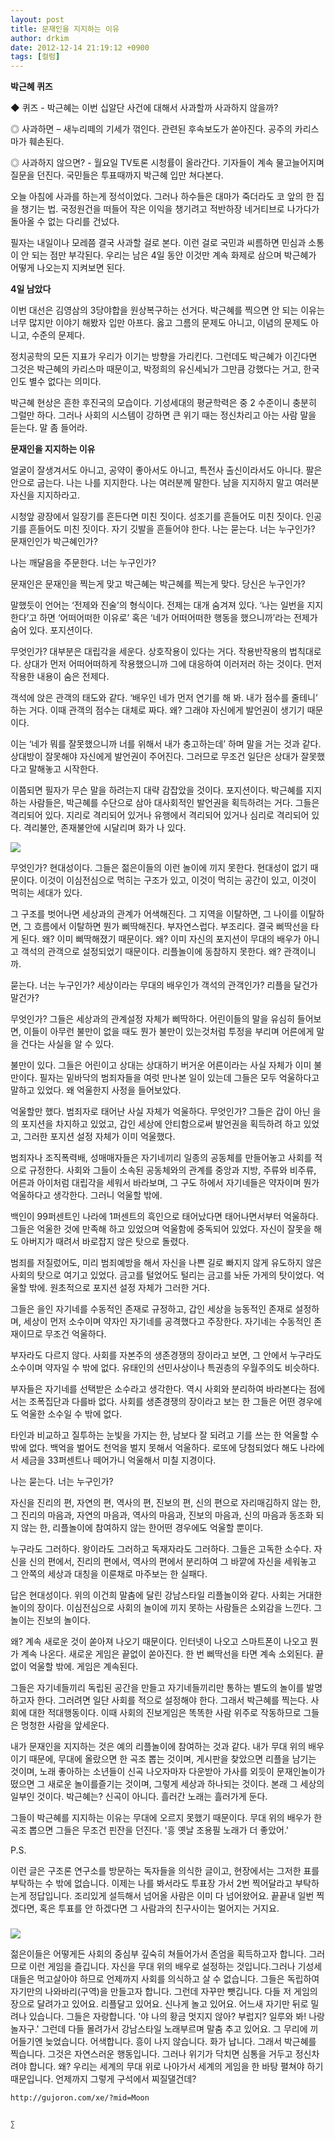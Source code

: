```yaml
---
layout: post
title: 문재인을 지지하는 이유
author: drkim
date: 2012-12-14 21:19:12 +0900
tags: [컬럼]
---
```

**박근혜 퀴즈** 

 ◆ 퀴즈 - 박근혜는 이번 십알단 사건에 대해서 사과할까 사과하지 않을까? 

 ◎ 사과하면 – 새누리떼의 기세가 꺾인다. 관련된 후속보도가 쏟아진다. 공주의 카리스마가 훼손된다. 

    
◎ 사과하지 않으면? - 월요일 TV토론 시청률이 올라간다. 기자들이 계속 물고늘어지며 질문을 던진다. 국민들은 투표때까지 박근혜 입만 쳐다본다. 

 오늘 아침에 사과를 하는게 정석이었다. 그러나 하수들은 대마가 죽더라도 코 앞의 한 집을 챙기는 법. 국정원건을 떠들어 작은 이익을 챙기려고 적반하장 네거티브로 나가다가 돌아올 수 없는 다리를 건넜다. 

 필자는 내일이나 모레쯤 결국 사과할 걸로 본다. 이런 걸로 국민과 씨름하면 민심과 소통이 안 되는 점만 부각된다. 우리는 남은 4일 동안 이것만 계속 화제로 삼으며 박근혜가 어떻게 나오는지 지켜보면 된다. 





**4일 남았다** 

 이번 대선은 김영삼의 3당야합을 원상복구하는 선거다. 박근혜를 찍으면 안 되는 이유는 너무 많지만 이야기 해봤자 입만 아프다. 옳고 그름의 문제도 아니고, 이념의 문제도 아니고, 수준의 문제다. 

 정치공학의 모든 지표가 우리가 이기는 방향을 가리킨다. 그런데도 박근혜가 이긴다면 그것은 박근혜의 카리스마 때문이고, 박정희의 유신세뇌가 그만큼 강했다는 거고, 한국인도 별수 없다는 의미다. 

 박근혜 현상은 흔한 후진국의 모습이다. 기성세대의 평균학력은 중 2 수준이니 충분히 그럴만 하다. 그러나 사회의 시스템이 강하면 큰 위기 때는 정신차리고 아는 사람 말을 듣는다. 말 좀 들어라. 





**문재인을 지지하는 이유** 

 얼굴이 잘생겨서도 아니고, 공약이 좋아서도 아니고, 특전사 출신이라서도 아니다. 팔은 안으로 굽는다. 나는 나를 지지한다. 나는 여러분께 말한다. 남을 지지하지 말고 여러분 자신을 지지하라고. 

 시청앞 광장에서 일장기를 흔든다면 미친 짓이다. 성조기를 흔들어도 미친 짓이다. 인공기를 흔들어도 미친 짓이다. 자기 깃발을 흔들어야 한다. 나는 묻는다. 너는 누구인가? 문재인인가 박근혜인가? 

 나는 깨달음을 주문한다. 너는 누구인가? 

    
문재인은 문재인을 찍는게 맞고 박근혜는 박근혜를 찍는게 맞다. 당신은 누구인가? 

 말했듯이 언어는 ‘전제와 진술’의 형식이다. 전제는 대개 숨겨져 있다. ‘나는 일번을 지지한다’고 하면 ‘어떠어떠한 이유로’ 혹은 ‘네가 어떠어떠한 행동을 했으니까’라는 전제가 숨어 있다. 포지션이다. 

 무엇인가? 대부분은 대립각을 세운다. 상호작용이 있다는 거다. 작용반작용의 법칙대로다. 상대가 먼저 어떠어떠하게 작용했으니까 그에 대응하여 이러저러 하는 것이다. 먼저 작용한 내용이 숨은 전제다. 

 객석에 앉은 관객의 태도와 같다. ‘배우인 네가 먼저 연기를 해 봐. 내가 점수를 줄테니’ 하는 거다. 이때 관객의 점수는 대체로 짜다. 왜? 그래야 자신에게 발언권이 생기기 때문이다. 

 이는 ‘네가 뭐를 잘못했으니까 너를 위해서 내가 충고하는데’ 하며 말을 거는 것과 같다. 상대방이 잘못해야 자신에게 발언권이 주어진다. 그러므로 무조건 일단은 상대가 잘못했다고 말해놓고 시작한다. 

 이쯤되면 필자가 무슨 말을 하려는지 대략 감잡았을 것이다. 포지션이다. 박근혜를 지지하는 사람들은, 박근혜를 수단으로 삼아 대사회적인 발언권을 획득하려는 거다. 그들은 격리되어 있다. 지리로 격리되어 있거나 유행에서 격리되어 있거나 심리로 격리되어 있다. 격리불안, 존재불안에 시달리며 화가 나 있다. 



 
![](/files/attach/images/199/008/298/c.jpg) 

 무엇인가? 현대성이다. 그들은 젊은이들의 이런 놀이에 끼지 못한다. 현대성이 없기 때문이다. 이것이 이심전심으로 먹히는 구조가 있고, 이것이 먹히는 공간이 있고, 이것이 먹히는 세대가 있다. 

 그 구조를 벗어나면 세상과의 관계가 어색해진다. 그 지역을 이탈하면, 그 나이를 이탈하면, 그 흐름에서 이탈하면 뭔가 삐딱해진다. 부자연스럽다. 부조리다. 결국 삐딱선을 타게 된다. 왜? 이미 삐딱해졌기 때문이다. 왜? 이미 자신의 포지션이 무대의 배우가 아니고 객석의 관객으로 설정되었기 때문이다. 리플놀이에 동참하지 못한다. 왜? 관객이니까. 

 묻는다. 너는 누구인가? 세상이라는 무대의 배우인가 객석의 관객인가? 리플을 달건가 말건가? 

 무엇인가? 그들은 세상과의 관계설정 자체가 삐딱하다. 어린이들의 말을 유심히 들어보면, 이들이 아무런 불만이 없을 때도 뭔가 불만이 있는것처럼 투정을 부리며 어른에게 말을 건다는 사실을 알 수 있다. 

 불만이 있다. 그들은 어린이고 상대는 상대하기 버거운 어른이라는 사실 자체가 이미 불만이다. 필자는 밑바닥의 범죄자들을 여럿 만나본 일이 있는데 그들은 모두 억울하다고 말하고 있었다. 왜 억울한지 사정을 들어보았다. 

 억울할만 했다. 범죄자로 태어난 사실 자체가 억울하다. 무엇인가? 그들은 갑이 아닌 을의 포지션을 차지하고 있었고, 갑인 세상에 안티함으로써 발언권을 획득하려 하고 있었고, 그러한 포지션 설정 자체가 이미 억울했다. 

 범죄자나 조직폭력배, 성매매자들은 자기네끼리 일종의 공동체를 만들어놓고 사회를 적으로 규정한다. 사회와 그들이 소속된 공동체와의 관계를 중앙과 지방, 주류와 비주류, 어른과 아이처럼 대립각을 세워서 바라보며, 그 구도 하에서 자기네들은 약자이며 뭔가 억울하다고 생각한다. 그러니 억울할 밖에. 

 백인이 99퍼센트인 나라에 1퍼센트의 흑인으로 태어났다면 태어나면서부터 억울하다. 그들은 억울한 것에 만족해 하고 있었으며 억울함에 중독되어 있었다. 자신이 잘못을 해도 아버지가 때려서 바로잡지 않은 탓으로 돌렸다. 



범죄를 저질렀어도, 미리 범죄예방을 해서 자신을 나쁜 길로 빠지지 않게 유도하지 않은 사회의 탓으로 여기고 있었다. 금고를 털었어도 털리는 금고를 놔둔 가게의 탓이었다. 억울할 밖에. 원초적으로 포지션 설정 자체가 그러한 거다. 



그들은 을인 자기네를 수동적인 존재로 규정하고, 갑인 세상을 능동적인 존재로 설정하며, 세상이 먼저 소수이며 약자인 자기네를 공격했다고 주장한다. 자기네는 수동적인 존재이므로 무조건 억울하다.

 부자라도 다르지 않다. 사회를 자본주의 생존경쟁의 장이라고 보면, 그 안에서 누구라도 소수이며 약자일 수 밖에 없다. 유태인의 선민사상이나 특권층의 우월주의도 비슷하다. 



부자들은 자기네를 선택받은 소수라고 생각한다. 역시 사회와 분리하여 바라본다는 점에서는 조폭집단과 다를바 없다. 사회를 생존경쟁의 장이라고 보는 한 그들은 어떤 경우에도 억울한 소수일 수 밖에 없다. 



타인과 비교하고 질투하는 눈빛을 가지는 한, 남보다 잘 되려고 기를 쓰는 한 억울할 수 밖에 없다. 백억을 벌어도 천억을 벌지 못해서 억울하다. 로또에 당첨되었다 해도 나라에서 세금을 33퍼센트나 떼어가니 억울해서 미칠 지경이다. 

 나는 묻는다. 너는 누구인가? 

 자신을 진리의 편, 자연의 편, 역사의 편, 진보의 편, 신의 편으로 자리매김하지 않는 한, 그 진리의 마음과, 자연의 마음과, 역사의 마음과, 진보의 마음과, 신의 마음과 동조화 되지 않는 한, 리플놀이에 참여하지 않는 한어떤 경우에도 억울할 뿐이다. 

 누구라도 그러하다. 왕이라도 그러하고 독재자라도 그러하다. 그들은 고독한 소수다. 자신을 신의 편에서, 진리의 편에서, 역사의 편에서 분리하여 그 바깥에 자신을 세워놓고 그 안쪽의 세상과 대칭을 이룬채로 마주보는 한 실패다. 

 답은 현대성이다. 위의 이건희 말춤에 달린 강남스타일 리플놀이와 같다. 사회는 거대한 놀이의 장이다. 이심전심으로 사회의 놀이에 끼지 못하는 사람들은 소외감을 느낀다. 그 놀이는 진보의 놀이다. 

 왜? 계속 새로운 것이 쏟아져 나오기 때문이다. 인터넷이 나오고 스마트폰이 나오고 뭔가 계속 나온다. 새로운 게임은 끝없이 쏟아진다. 한 번 삐딱선을 타면 계속 소외된다. 끝없이 억울할 밖에. 게임은 계속된다. 

 그들은 자기네들끼리 독립된 공간을 만들고 자기네들끼리만 통하는 별도의 놀이를 발명하고자 한다. 그러려면 일단 사회를 적으로 설정해야 한다. 그래서 박근혜를 찍는다. 사회에 대한 적대행동이다. 이때 사회의 진보게임은 똑똑한 사람 위주로 작동하므로 그들은 멍청한 사람을 앞세운다. 



내가 문재인을 지지하는 것은 예의 리플놀이에 참여하는 것과 같다. 내가 무대 위의 배우이기 때문에, 무대에 올랐으면 한 곡조 뽑는 것이며, 게시판을 찾았으면 리플을 남기는 것이며, 노래 좋아하는 소년들이 신곡 나오자마자 다운받아 가사를 외듯이 문재인놀이가 떴으면 그 새로운 놀이를즐기는 것이며, 그렇게 세상과 하나되는 것이다. 본래 그 세상의 일부인 것이다. 박근혜는? 신곡이 아니다. 흘러간 노래는 흘러가게 둔다.



그들이 박근혜를 지지하는 이유는 무대에 오르지 못했기 때문이다. 무대 위의 배우가 한 곡조 뽑으면 그들은 무조건 핀잔을 던진다. '흥 옛날 조용필 노래가 더 좋았어.'





P.S. 

이런 글은 구조론 연구소를 방문하는 독자들을 의식한 글이고, 현장에서는 그저한 표를 부탁하는 수 밖에 없습니다. 이제는 나를 봐서라도 투표장 가서 2번 찍어달라고 부탁하는게 정답입니다. 조리있게 설득해서 넘어올 사람은 이미 다 넘어왔어요. 끝끝내 일번 찍겠다면, 혹은 투표를 안 하겠다면 그 사람과의 친구사이는 멀어지는 거지요. 







 ###


  





  ![](/files/attach/images/198/187/283/345678.jpg) 
  
  
   젊은이들은 어떻게든 사회의 중심부 깊숙히 쳐들어가서 존엄을 획득하고자 합니다. 그러므로 이런 게임을 즐깁니다. 자신을 무대 위의 배우로 설정하는 것입니다.그러나 기성세대들은 먹고살아야 하므로 언제까지 사회를 의식하고 살 수 없습니다. 그들은 독립하여 자기만의 나와바리(구역)을 만들고자 합니다. 그런데 자꾸만 뺏깁니다. 다들 저 게임의 장으로 달려가고 있어요. 리플달고 있어요. 신나게 놀고 있어요. 어느새 자기만 뒤로 밀려나 있습니다. 그들은 자랑합니다. '야 나의 황금 멋지지 않아? 부럽지? 일루와 봐! 나랑 놀자구.' 그런데 다들 몰려가서 강남스타일 노래부르며 말춤 추고 있어요. 그 무리에 끼어들기엔 늦었습니다. 어색합니다. 흥이 나지 않습니다. 화가 납니다. 그래서 박근혜를 찍습니다. 그것은 자연스러운 행동입니다. 그러나 위기가 닥치면 심통을 거두고 정신차려야 합니다. 왜? 우리는 세계의 무대 위로 나아가서 세계의 게임을 한 바탕 펼쳐야 하기 때문입니다. 언제까지 그렇게 구석에서 찌질댈건데? 
  
  
  
  
  
  
  
  
  
  
  
    http://gujoron.com/xe/?mid=Moon 
  
  
    ∑ 
  
  
  
  
  
  
  
  
  
  
  
  
  
  
  
  
  
  
  
  
  
  
  
  
  
  
  
  
  
  
